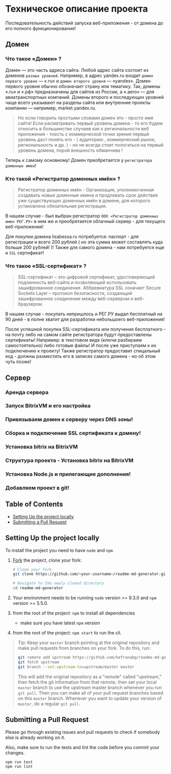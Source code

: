 # Техническое описание проекта

Последовательность действий запуска веб-приложения - от домена до его полного функционирования!

## Домен

### Что такое «Домен» ?
Домен — это часть адреса сайта.
Любой адрес сайта состоит из доменов `разных уровней`.
Например, в адрес yandex.ru входит `домен первого уровня` — «.ru» и `домен второго уровня` — «yandex». 
Домен первого уровня обычно обозначает страну или тематику. Так, домены «.ru» и «.рф» предназначены для сайтов из России, а «.aero» — для авиатранспортных компаний. 
Домены второго и последующих уровней чаще всего указывают на разделы сайта или внутренние проекты компании — например, market.yandex.ru.

> Но если говорить простыми словами домен это - просто имя сайта! Если расматривать первый уровень домена - то его будем относить в большинстве случаев как к региональности веб приложения - тоесть с коммерческой точки зрения первый уровень даст понять его - ( аудиторию , коммерческий рынок, региональность и др. ) - но не всегда стоит пологаться на первый уровень домена, порой внешность обманчива !

Теперь к самому основному! Домен преобретается у `регистратора доменных имен`!

### Кто такой «Регистратор доменных имён» ?
> Регистратор доменных имён - Организация, уполномоченная создавать новые доменные имена и продлевать срок действия уже существующих доменных имён в домене, для которого установлена обязательная регистрация.

В нашем случае - был выбран регистратор `ООО «Регистратор доменных имен РЕГ.РУ»` в нем же и преобретается облачный сервер - для текущего веб-приложения!

Для покупки домена lisabessa.ru потребуется: паспорт - для регистрации и всего 200 рублей ( но эта сумма может составлять куда больше 200 рублей! )! Также для самого домена - нам потребуется еще и `SSL` сертификат!

### Что такое «SSL-сертификат» ?
>SSL-сертификат – это цифровой сертификат, удостоверяющий подлинность веб-сайта и позволяющий использовать зашифрованное соединение. Аббревиатура SSL означает Secure Sockets Layer – протокол безопасности, создающий зашифрованное соединение между веб-сервером и веб-браузером.

В нашем случае - покупать непришлось и РЕГ.РУ выдал бесплатный на 90 дней - в полне хватит для разработки небольшоего веб-приложения!

После успешной покупки SSL-сертификата или получения бесплатного - на почту либо на самом сайте регистратора будут предоставлены сертификаты! Например: в текстовом виде (ключи разбираем самостоятельно) либо готовые файлы! И после уже приступаем к их подключению к проекту! Также регистратор предоставит спицальный код - должны разместить его в записях самого домена - но об этом чуть позже!

## Сервер
### Аренда сервера
### Запуск BitrixVM и его настройка
### Привязываем домен к серверу через DNS зоны!
### Сборка и подключение SSL сертификата к домену!
### Установка bitrix на BitrixVM
### Структура проекта - Установка bitrix на BitrixVM
### Установка Node.js и прилегающие дополнения!
### Добавляем проект в git!












## Table of Contents

- [Setting Up the project locally](#setting-up-the-project-locally)
- [Submitting a Pull Request](#submitting-a-pull-request)

## Setting Up the project locally

To install the project you need to have `node` and `npm`

1.  [Fork](https://help.github.com/articles/fork-a-repo/) the project, clone
    your fork:

    ```sh
    # Clone your fork
    git clone https://github.com/<your-username>/readme-md-generator.git

    # Navigate to the newly cloned directory
    cd readme-md-generator
    ```

2.  Your environment needs to be running `node` version >= 9.3.0 and `npm` version >= 5.5.0.

3.  from the root of the project: `npm` to install all dependencies

    - make sure you have latest `npm` version

4.  from the root of the project: `npm start` to run the cli.

> Tip: Keep your `master` branch pointing at the original repository and make
> pull requests from branches on your fork. To do this, run:
>
> ```sh
> git remote add upstream https://github.com/kefranabg/readme-md-generator.git
> git fetch upstream
> git branch --set-upstream-to=upstream/master master
> ```
>
> This will add the original repository as a "remote" called "upstream," then
> fetch the git information from that remote, then set your local `master`
> branch to use the upstream master branch whenever you run `git pull`. Then you
> can make all of your pull request branches based on this `master` branch.
> Whenever you want to update your version of `master`, do a regular `git pull`.

## Submitting a Pull Request

Please go through existing issues and pull requests to check if somebody else is already working on it.

Also, make sure to run the tests and lint the code before you commit your
changes.

```sh
npm run test
npm run lint
```
